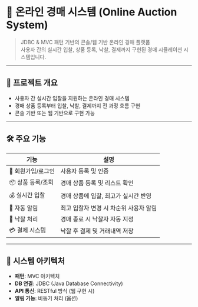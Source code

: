 # 🧾 온라인 경매 시스템 (Online Auction System)

> JDBC & MVC 패턴 기반의 콘솔/웹 기반 온라인 경매 플랫폼  
> 사용자 간의 실시간 입찰, 상품 등록, 낙찰, 결제까지 구현된 경매 시뮬레이션 시스템입니다.

---

## 🧩 프로젝트 개요

- 사용자 간 실시간 입찰을 지원하는 온라인 경매 시스템
- 경매 상품 등록부터 입찰, 낙찰, 결제까지 전 과정 흐름 구현
- 콘솔 기반 또는 웹 기반으로 구현 가능

---

## 🛠️ 주요 기능

| 기능            | 설명 |
|----------------|------|
| 🔐 회원가입/로그인 | 사용자 등록 및 인증 |
| 📦 상품 등록/조회 | 경매 상품 등록 및 리스트 확인 |
| 💰 실시간 입찰     | 경매 상품에 입찰, 최고가 실시간 반영 |
| 📩 자동 알림       | 최고 입찰자 변경 시 차순위 사용자 알림 |
| 🏁 낙찰 처리       | 경매 종료 시 낙찰자 자동 지정 |
| 💳 결제 시스템     | 낙찰 후 결제 및 거래내역 저장 |

---

## 🧱 시스템 아키텍처

- **패턴**: MVC 아키텍처
- **DB 연결**: JDBC (Java Database Connectivity)
- **API 통신**: RESTful 방식 (웹 구현 시)
- **알림 기능**: 비동기 처리 (옵션)

